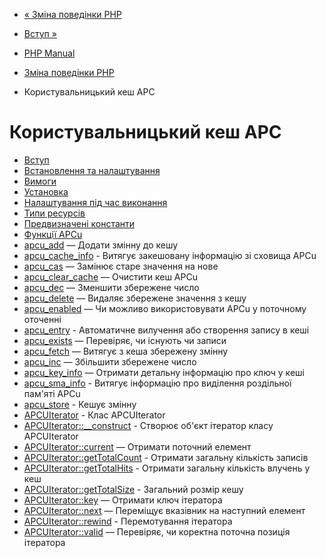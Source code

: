 - [« Зміна поведінки PHP](refs.basic.php.md)
- [Вступ »](intro.apcu.md)

- [PHP Manual](index.md)
- [Зміна поведінки PHP](refs.basic.php.md)
- Користувальницький кеш APC

# Користувальницький кеш APC

- [Вступ](intro.apcu.md)
- [Встановлення та налаштування](apcu.setup.md)
- [Вимоги](apcu.requirements.md)
- [Установка](apcu.installation.md)
- [Налаштування під час виконання](apcu.configuration.md)
- [Типи ресурсів](apcu.resources.md)
- [Предвизначені константи](apcu.constants.md)
- [Функції APCu](ref.apcu.md)
- [apcu_add](function.apcu-add.md) — Додати змінну до кешу
- [apcu_cache_info](function.apcu-cache-info.md) - Витягує
закешовану інформацію зі сховища APCu
- [apcu_cas](function.apcu-cas.md) — Замінює старе значення на
нове
- [apcu_clear_cache](function.apcu-clear-cache.md) — Очистити
кеш APCu
- [apcu_dec](function.apcu-dec.md) — Зменшити збережене число
- [apcu_delete](function.apcu-delete.md) — Видаляє збережене
значення з кешу
- [apcu_enabled](function.apcu-enabled.md) — Чи можливо
використовувати APCu у поточному оточенні
- [apcu_entry](function.apcu-entry.md) - Автоматичне
вилучення або створення запису в кеші
- [apcu_exists](function.apcu-exists.md) — Перевіряє, чи існують
чи записи
- [apcu_fetch](function.apcu-fetch.md) — Витягує з кеша
збережену змінну
- [apcu_inc](function.apcu-inc.md) — Збільшити збережене число
- [apcu_key_info](function.apcu-key-info.md) — Отримати
детальну інформацію про ключ у кеші
- [apcu_sma_info](function.apcu-sma-info.md) - Витягує
інформацію про виділення роздільної пам'яті APCu
- [apcu_store](function.apcu-store.md) - Кешує змінну
- [APCUIterator](class.apcuiterator.md) - Клас APCUIterator
- [APCUIterator::\_\_construct](apcuiterator.construct.md) -
Створює об'єкт ітератор класу APCUIterator
- [APCUIterator::current](apcuiterator.current.md) — Отримати
поточний елемент
- [APCUIterator::getTotalCount](apcuiterator.gettotalcount.md) -
Отримати загальну кількість записів
- [APCUIterator::getTotalHits](apcuiterator.gettotalhits.md) -
Отримати загальну кількість влучень у кеш
- [APCUIterator::getTotalSize](apcuiterator.gettotalsize.md) -
Загальний розмір кешу
- [APCUIterator::key](apcuiterator.key.md) — Отримати ключ
ітератора
- [APCUIterator::next](apcuiterator.next.md) — Переміщує
вказівник на наступний елемент
- [APCUIterator::rewind](apcuiterator.rewind.md) - Перемотування
ітератора
- [APCUIterator::valid](apcuiterator.valid.md) — Перевіряє,
чи коректна поточна позиція ітератора
